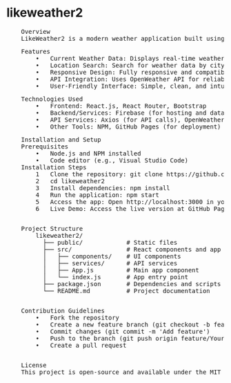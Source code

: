 # likeweather2
<pre>
	Overview
	LikeWeather2 is a modern weather application built using React.js. It provides real-time weather information for various locations worldwide, utilizing third-party weather APIs.
</pre>
<pre>
	Features
		•	Current Weather Data: Displays real-time weather conditions including temperature, humidity, wind speed, and more.
		•	Location Search: Search for weather data by city or geographic coordinates.
		•	Responsive Design: Fully responsive and compatible with various screen sizes.
		•	API Integration: Uses OpenWeather API for reliable weather updates.
		•	User-Friendly Interface: Simple, clean, and intuitive UI.
</pre>

<pre>
	Technologies Used
		•	Frontend: React.js, React Router, Bootstrap
		•	Backend/Services: Firebase (for hosting and database)
		•	API Services: Axios (for API calls), OpenWeather API
		•	Other Tools: NPM, GitHub Pages (for deployment)
</pre>
<pre>
	Installation and Setup
	Prerequisites
		•	Node.js and NPM installed
		•	Code editor (e.g., Visual Studio Code)
	Installation Steps
		1	Clone the repository: git clone https://github.com/billyrg131/likeweather
		2	cd likeweather2
		3	Install dependencies: npm install
		4	Run the application: npm start
		5	Access the app: Open http://localhost:3000 in your web browser.
		6	Live Demo: Access the live version at GitHub Pages.

</pre>
<pre>
	Project Structure
		likeweather2/
		  ├── public/            # Static files
		  ├── src/               # React components and app logic
		  │   ├── components/    # UI components
		  │   ├── services/      # API services
		  │   ├── App.js         # Main app component
		  │   └── index.js       # App entry point
		  ├── package.json       # Dependencies and scripts
		  └── README.md          # Project documentation

</pre>
<pre>
	Contribution Guidelines
		•	Fork the repository
		•	Create a new feature branch (git checkout -b feature/YourFeature)
		•	Commit changes (git commit -m 'Add feature')
		•	Push to the branch (git push origin feature/YourFeature)
		•	Create a pull request

</pre>
<pre>
	License
	This project is open-source and available under the MIT License.
</pre>



